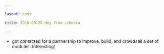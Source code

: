 ```yaml
---

layout: post

title: 2016-08-29 Hey from Liberia

---
```



-   got contacted for a partnership to improve, build, and crowdsell a
    set of modules. Interesting!

